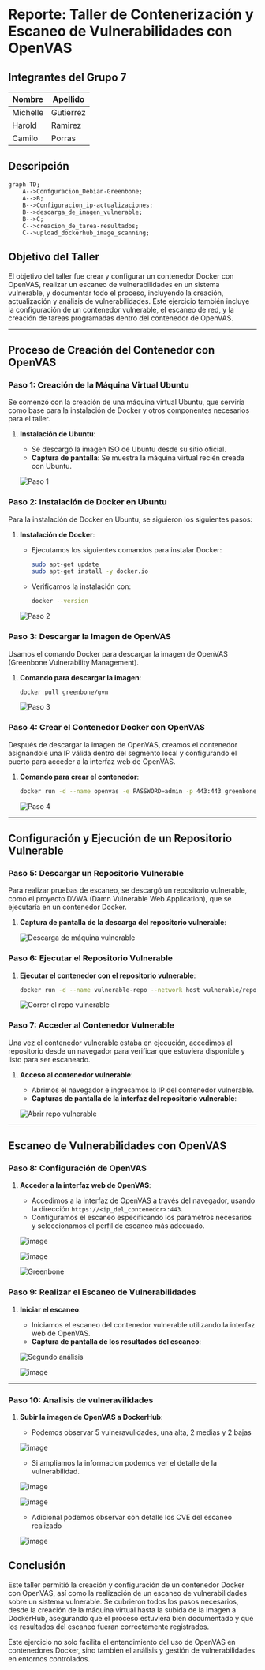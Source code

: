 
# **Reporte: Taller de Contenerización y Escaneo de Vulnerabilidades con OpenVAS**

## **Integrantes del Grupo 7**

| Nombre      | Apellido     |
|-------------|--------------|
| Michelle    | Gutierrez    |
| Harold      | Ramirez      |
| Camilo      | Porras       |

## Descripción
```mermaid
graph TD;
    A-->Confguracion_Debian-Greenbone;
    A-->B;
    B-->Configuracion_ip-actualizaciones;
    B-->descarga_de_imagen_vulnerable;
    B-->C;
    C-->creacion_de_tarea-resultados;
    C-->upload_dockerhub_image_scanning;
```

## **Objetivo del Taller**

El objetivo del taller fue crear y configurar un contenedor Docker con OpenVAS, realizar un escaneo de vulnerabilidades en un sistema vulnerable, y documentar todo el proceso, incluyendo la creación, actualización y análisis de vulnerabilidades. Este ejercicio también incluye la configuración de un contenedor vulnerable, el escaneo de red, y la creación de tareas programadas dentro del contenedor de OpenVAS.

---

## **Proceso de Creación del Contenedor con OpenVAS**

### **Paso 1: Creación de la Máquina Virtual Ubuntu**

Se comenzó con la creación de una máquina virtual Ubuntu, que serviría como base para la instalación de Docker y otros componentes necesarios para el taller.

1. **Instalación de Ubuntu**:
   - Se descargó la imagen ISO de Ubuntu desde su sitio oficial.
   - **Captura de pantalla**: Se muestra la máquina virtual recién creada con Ubuntu.

   ![Paso 1](https://github.com/user-attachments/assets/a8a1c242-37be-497b-be45-1ea4066de983)

### **Paso 2: Instalación de Docker en Ubuntu**

Para la instalación de Docker en Ubuntu, se siguieron los siguientes pasos:

1. **Instalación de Docker**:
   - Ejecutamos los siguientes comandos para instalar Docker:
     ```bash
     sudo apt-get update
     sudo apt-get install -y docker.io
     ```
   - Verificamos la instalación con:
     ```bash
     docker --version
     ```

   ![Paso 2](https://github.com/user-attachments/assets/46bc36af-f9a9-4527-b646-83050e8905d5)

### **Paso 3: Descargar la Imagen de OpenVAS**

Usamos el comando Docker para descargar la imagen de OpenVAS (Greenbone Vulnerability Management).

1. **Comando para descargar la imagen**:
   ```bash
   docker pull greenbone/gvm
   ```

   ![Paso 3](https://github.com/user-attachments/assets/c81b24de-f0b9-4ace-aa20-e83168aca3b7)

### **Paso 4: Crear el Contenedor Docker con OpenVAS**

Después de descargar la imagen de OpenVAS, creamos el contenedor asignándole una IP válida dentro del segmento local y configurando el puerto para acceder a la interfaz web de OpenVAS.

1. **Comando para crear el contenedor**:
   ```bash
   docker run -d --name openvas -e PASSWORD=admin -p 443:443 greenbone/gvm
   ```

   ![Paso 4](https://github.com/user-attachments/assets/a003bbda-4714-4343-b82b-e326d9972432)

---

## **Configuración y Ejecución de un Repositorio Vulnerable**

### **Paso 5: Descargar un Repositorio Vulnerable**

Para realizar pruebas de escaneo, se descargó un repositorio vulnerable, como el proyecto DVWA (Damn Vulnerable Web Application), que se ejecutaría en un contenedor Docker.

1. **Captura de pantalla de la descarga del repositorio vulnerable**:

   ![Descarga de máquina vulnerable](https://github.com/user-attachments/assets/de3eeddb-3fa2-4343-8d2d-f964dd412a06)

### **Paso 6: Ejecutar el Repositorio Vulnerable**

1. **Ejecutar el contenedor con el repositorio vulnerable**:
   ```bash
   docker run -d --name vulnerable-repo --network host vulnerable/repo
   ```

   ![Correr el repo vulnerable](https://github.com/user-attachments/assets/50c4e98a-781a-4a9a-8935-6450d18a5cfc)

### **Paso 7: Acceder al Contenedor Vulnerable**

Una vez el contenedor vulnerable estaba en ejecución, accedimos al repositorio desde un navegador para verificar que estuviera disponible y listo para ser escaneado.

1. **Acceso al contenedor vulnerable**:
   - Abrimos el navegador e ingresamos la IP del contenedor vulnerable.
   - **Capturas de pantalla de la interfaz del repositorio vulnerable**:

   ![Abrir repo vulnerable](https://github.com/user-attachments/assets/0908e6d1-6820-4d30-b24b-ee770164869a)


---

## **Escaneo de Vulnerabilidades con OpenVAS**

### **Paso 8: Configuración de OpenVAS**

1. **Acceder a la interfaz web de OpenVAS**:
   - Accedimos a la interfaz de OpenVAS a través del navegador, usando la dirección `https://<ip_del_contenedor>:443`.
   - Configuramos el escaneo especificando los parámetros necesarios y seleccionamos el perfil de escaneo más adecuado.
  
   ![image](https://github.com/user-attachments/assets/95f0cce9-7d60-46ad-8aa4-eafae00afb14)

   ![image](https://github.com/user-attachments/assets/29f1d3b2-760f-4702-a37f-9a7d0cdf47f8)

   ![Greenbone](https://github.com/user-attachments/assets/829ba0df-6e51-444f-b873-a84a8fcb6e2b)

### **Paso 9: Realizar el Escaneo de Vulnerabilidades**

1. **Iniciar el escaneo**:
   - Iniciamos el escaneo del contenedor vulnerable utilizando la interfaz web de OpenVAS.
   - **Captura de pantalla de los resultados del escaneo**:

   ![Segundo análisis](https://github.com/user-attachments/assets/7da7efe5-ef62-4faf-b43d-833c83ac3ac5)

   ![image](https://github.com/user-attachments/assets/d7767405-f53c-4e22-89b8-8a12988c3ba3)

---

### **Paso 10: Analisis de vulneravilidades**

1. **Subir la imagen de OpenVAS a DockerHub**:
   - Podemos observar 5 vulneravulidades, una alta, 2 medias y 2 bajas

   ![image](https://github.com/user-attachments/assets/20d5e7d7-f1bc-445a-af8b-24cae4f1240d)

   - Si ampliamos la informacion podemos ver el detalle de la vulnerabilidad.
  
   ![image](https://github.com/user-attachments/assets/eb854839-9625-456d-a342-0462e17c76e8)

   ![image](https://github.com/user-attachments/assets/6b91eae0-3cee-492b-abec-92024f274c59)

   - Adicional podemos observar con detalle los CVE del escaneo realizado
  
   ![image](https://github.com/user-attachments/assets/8e5eed5e-6b0e-4de0-895d-820138b42b9c)


## **Conclusión**

Este taller permitió la creación y configuración de un contenedor Docker con OpenVAS, así como la realización de un escaneo de vulnerabilidades sobre un sistema vulnerable. Se cubrieron todos los pasos necesarios, desde la creación de la máquina virtual hasta la subida de la imagen a DockerHub, asegurando que el proceso estuviera bien documentado y que los resultados del escaneo fueran correctamente registrados. 

Este ejercicio no solo facilita el entendimiento del uso de OpenVAS en contenedores Docker, sino también el análisis y gestión de vulnerabilidades en entornos controlados.
